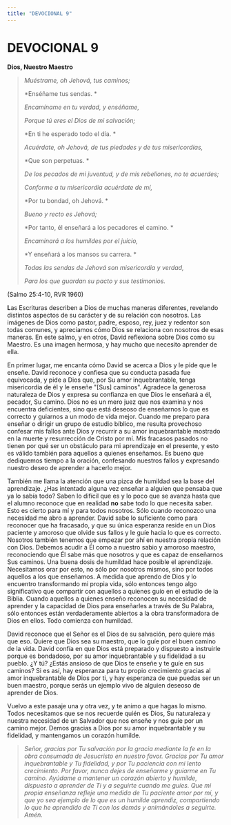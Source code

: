 ```yaml
---
title: "DEVOCIONAL 9"
---
```

# DEVOCIONAL 9

**Dios, Nuestro Maestro**

> *Muéstrame, oh Jehová, tus caminos;*
>
> *Enséñame tus sendas. *
>
> *Encamíname en tu verdad, y enséñame,*
>
> *Porque tú eres el Dios de mi salvación;*
>
> *En ti he esperado todo el día. *
>
> *Acuérdate, oh Jehová, de tus piedades y de tus misericordias,*
>
> *Que son perpetuas. *
>
> *De los pecados de mi juventud, y de mis rebeliones, no te acuerdes;*
>
> *Conforme a tu misericordia acuérdate de mí,*
>
> *Por tu bondad, oh Jehová. *
>
> *Bueno y recto es Jehová;*
>
> *Por tanto, él enseñará a los pecadores el camino. *
>
> *Encaminará a los humildes por el juicio,*
>
> *Y enseñará a los mansos su carrera. *
>
> *Todas las sendas de Jehová son misericordia y verdad,*
>
> *Para los que guardan su pacto y sus testimonios.*

(Salmo 25:4-10, RVR 1960)

**L**as Escrituras describen a Dios de muchas maneras diferentes,
revelando distintos aspectos de su carácter y de su relación con
nosotros. Las imágenes de Dios como pastor, padre, esposo, rey, juez y
redentor son todas comunes, y apreciamos cómo Dios se relaciona con
nosotros de esas maneras. En este salmo, y en otros, David reflexiona
sobre Dios como su Maestro. Es una imagen hermosa, y hay mucho que
necesito aprender de ella.

En primer lugar, me encanta cómo David se acerca a Dios y le pide que le
enseñe. David reconoce y confiesa que su conducta pasada fue equivocada,
y pide a Dios que, por Su amor inquebrantable, tenga misericordia de él
y le enseñe "\[Sus\] caminos". Agradece la generosa naturaleza de Dios y
expresa su confianza en que Dios le enseñará a él, pecador, Su camino.
Dios no es un mero juez que nos examina y nos encuentra deficientes,
sino que está deseoso de enseñarnos lo que es correcto y guiarnos a un
modo de vida mejor. Cuando me preparo para enseñar o dirigir un grupo de
estudio bíblico, me resulta provechoso confesar mis fallos ante Dios y
recurrir a su amor inquebrantable mostrado en la muerte y resurrección
de Cristo por mí. Mis fracasos pasados no tienen por qué ser un
obstáculo para mi aprendizaje en el presente, y esto es válido también
para aquellos a quienes enseñamos. Es bueno que dediquemos tiempo a la
oración, confesando nuestros fallos y expresando nuestro deseo de
aprender a hacerlo mejor.

También me llama la atención que una pizca de humildad sea la base del
aprendizaje. ¿Has intentado alguna vez enseñar a alguien que pensaba que
ya lo sabía todo? Saben lo difícil que es y lo poco que se avanza hasta
que el alumno reconoce que en realidad **no** sabe todo lo que necesita
saber. Esto es cierto para mí y para todos nosotros. Sólo cuando
reconozco una necesidad me abro a aprender. David sabe lo suficiente
como para reconocer que ha fracasado, y que su única esperanza reside en
un Dios paciente y amoroso que olvide sus fallos y le guíe hacia lo que
es correcto. Nosotros también tenemos que empezar por ahí en nuestra
propia relación con Dios. Debemos acudir a Él como a nuestro sabio y
amoroso maestro, reconociendo que Él sabe más que nosotros y que es
capaz de enseñarnos Sus caminos. Una buena dosis de humildad hace
posible el aprendizaje. Necesitamos orar por esto, no sólo por nosotros
mismos, sino por todos aquellos a los que enseñamos. A medida que
aprendo de Dios y lo encuentro transformando mi propia vida, sólo
entonces tengo algo significativo que compartir con aquellos a quienes
guío en el estudio de la Biblia. Cuando aquellos a quienes enseño
reconocen su necesidad de aprender y la capacidad de Dios para
enseñarles a través de Su Palabra, sólo entonces están verdaderamente
abiertos a la obra transformadora de Dios en ellos. Todo comienza con
humildad.

David reconoce que el Señor es el Dios de su salvación, pero quiere más
que eso. Quiere que Dios sea su maestro, que lo guíe por el buen camino
de la vida. David confía en que Dios está preparado y dispuesto a
instruirle porque es bondadoso, por su amor inquebrantable y su
fidelidad a su pueblo. ¿Y tú? ¿Estás ansioso de que Dios te enseñe y te
guíe en sus caminos? Si es así, hay esperanza para tu propio crecimiento
gracias al amor inquebrantable de Dios por ti, y hay esperanza de que
puedas ser un buen maestro, porque serás un ejemplo vivo de alguien
deseoso de aprender de Dios.

Vuelvo a este pasaje una y otra vez, y te animo a que hagas lo mismo.
Todos necesitamos que se nos recuerde quién es Dios, Su naturaleza y
nuestra necesidad de un Salvador que nos enseñe y nos guíe por un camino
mejor. Demos gracias a Dios por su amor inquebrantable y su fidelidad, y
mantengamos un corazón humilde.

> *Señor, gracias por Tu salvación por la gracia mediante la fe en la
> obra consumada de Jesucristo en nuestro favor. Gracias por Tu amor
> inquebrantable y Tu fidelidad, y por Tu paciencia con mi lento
> crecimiento. Por favor, nunca dejes de enseñarme y guiarme en Tu
> camino. Ayúdame a mantener un corazón abierto y humilde, dispuesto a
> aprender de Ti y a seguirte cuando me guíes. Que mi propia enseñanza
> refleje una medida de Tu paciente amor por mí, y que yo sea ejemplo de
> lo que es un humilde aprendiz, compartiendo lo que he aprendido de Ti
> con los demás y animándoles a seguirte. Amén.*
